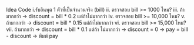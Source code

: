 Idea Code
i.รับอินพุต 1 ตัวที่เป็นจำนวนจริง (bill)
ii. ตรวจสอบ bill >= 1000 ไหม?
iii. ถ้ามากกว่า -> discount = bill * 0.2
	แต่ถ้าไม่มากกว่า
iv. ตรวจสอบ bill >= 10,000 ไหม?
v. ถ้ามากกว่า -> discount = bill * 0.15
	แต่ถ้าไม่มากกว่า
vi. ตรวจสอบ bill >= 15,000 ไหม?
vii. ถ้ามากกว่า -> discount = bill * 0.1
	แต่ถ้า ไม่มากกว่า -> discount = 0
			-> pay = bill - discount
			-> พิมพ์ pay
